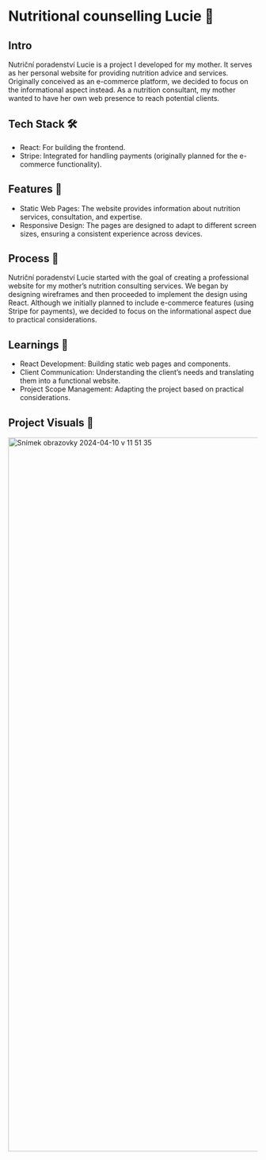 <h1>Nutritional counselling Lucie 🍏</h1>

<h2>Intro</h2>
Nutriční poradenství Lucie is a project I developed for my mother. It serves as her personal website for providing nutrition advice and services. Originally conceived as an e-commerce platform, we decided to focus on the informational aspect instead. As a nutrition consultant, my mother wanted to have her own web presence to reach potential clients.

<h2>Tech Stack 🛠️</h2>
<ul>
<li>React: For building the frontend.
</li>
<li>Stripe: Integrated for handling payments (originally planned for the e-commerce functionality).</li>
</ul>

<h2>Features 🌟</h2>
<ul>
<li>Static Web Pages: The website provides information about nutrition services, consultation, and expertise.</li>
<li>Responsive Design: The pages are designed to adapt to different screen sizes, ensuring a consistent experience across devices.</li>
</ul>

<h2>Process 🚀</h2>
Nutriční poradenství Lucie started with the goal of creating a professional website for my mother’s nutrition consulting services. We began by designing wireframes and then proceeded to implement the design using React. Although we initially planned to include e-commerce features (using Stripe for payments), we decided to focus on the informational aspect due to practical considerations.

<h2>Learnings 🧠</h2>
<ul>
<li>React Development: Building static web pages and components.</li>
<li>Client Communication: Understanding the client’s needs and translating them into a functional website.</li>
<li>Project Scope Management: Adapting the project based on practical considerations.</li>
</ul>

<h2>Project Visuals 📸</h2>
<img width="1439" alt="Snímek obrazovky 2024-04-10 v 11 51 35" src="https://github.com/Nixk25/Vyziva/assets/116200689/64ea54e3-efc5-416d-a035-994d9f775aa2">
